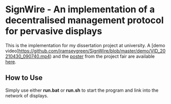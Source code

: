 # SignWire - An implementation of a decentralised management protocol for pervasive displays

This is the implementation for my dissertation project at university. A [demo video]https://github.com/jramseygreen/SignWire/blob/master/demo/VID_20210430_090740.mp4) and the [poster](https://github.com/jramseygreen/SignWire/blob/master/demo/956213.pdf) from the project fair are available [here](https://github.com/jramseygreen/SignWire/tree/master/demo).

## How to Use
Simply use either **run.bat** or **run.sh** to start the program and link into the network of displays.
